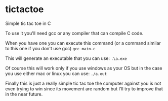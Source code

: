 # tictactoe
Simple tic tac toe in C

To use it you'll need gcc or any compiler that can compile C code.

When you have one you can execute this command (or a command similar to this one if you don't use gcc)
`gcc main.c`

This will generate an executable that you can use:
`.\a.exe`

Of course this will work only if you use windows as your OS but in the case you use either mac or linux you can use:
`./a.out`

Finally this is just a really simple tic tac toe the computer against you is not even trying to win since its movement are random but I'll try to improve that in the near future.
